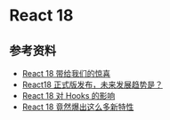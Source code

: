 # React 18

## 参考资料

-   [React 18 带给我们的惊喜](https://mp.weixin.qq.com/s/Pr5lMuL1ev7id9k2h2DTQQ)
-   [React18 正式版发布，未来发展趋势是？](https://mp.weixin.qq.com/s/gwfib4yaI0NxBfnWGrcwkw)
-   [React 18 对 Hooks 的影响](https://mp.weixin.qq.com/s/fgT7Kxs_0feRx4TkBe6G5Q)
-   [React 18 竟然爆出这么多新特性](https://mp.weixin.qq.com/s/eAomQydy6P61CzdmiTjWPg)
